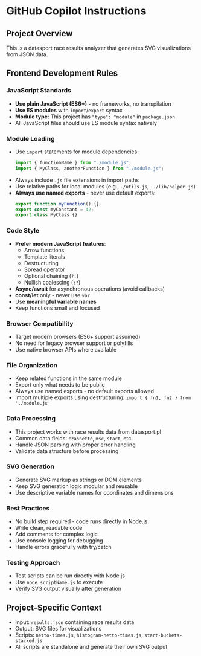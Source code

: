 # GitHub Copilot Instructions

## Project Overview

This is a datasport race results analyzer that generates SVG visualizations from JSON data.

## Frontend Development Rules

### JavaScript Standards

- **Use plain JavaScript (ES6+)** - no frameworks, no transpilation
- **Use ES modules** with `import`/`export` syntax
- **Module type**: This project has `"type": "module"` in `package.json`
- All JavaScript files should use ES module syntax natively

### Module Loading

- Use `import` statements for module dependencies:
  ```javascript
  import { functionName } from "./module.js";
  import { MyClass, anotherFunction } from "./module.js";
  ```
- Always include `.js` file extensions in import paths
- Use relative paths for local modules (e.g., `./utils.js`, `../lib/helper.js`)
- **Always use named exports** - never use default exports:
  ```javascript
  export function myFunction() {}
  export const myConstant = 42;
  export class MyClass {}
  ```

### Code Style

- **Prefer modern JavaScript features**:
  - Arrow functions
  - Template literals
  - Destructuring
  - Spread operator
  - Optional chaining (`?.`)
  - Nullish coalescing (`??`)
- **Async/await** for asynchronous operations (avoid callbacks)
- **const/let** only - never use `var`
- Use **meaningful variable names**
- Keep functions small and focused

### Browser Compatibility

- Target modern browsers (ES6+ support assumed)
- No need for legacy browser support or polyfills
- Use native browser APIs where available

### File Organization

- Keep related functions in the same module
- Export only what needs to be public
- Always use named exports - no default exports allowed
- Import multiple exports using destructuring: `import { fn1, fn2 } from './module.js'`

### Data Processing

- This project works with race results data from datasport.pl
- Common data fields: `czasnetto`, `msc`, `start`, etc.
- Handle JSON parsing with proper error handling
- Validate data structure before processing

### SVG Generation

- Generate SVG markup as strings or DOM elements
- Keep SVG generation logic modular and reusable
- Use descriptive variable names for coordinates and dimensions

### Best Practices

- No build step required - code runs directly in Node.js
- Write clean, readable code
- Add comments for complex logic
- Use console logging for debugging
- Handle errors gracefully with try/catch

### Testing Approach

- Test scripts can be run directly with Node.js
- Use `node scriptName.js` to execute
- Verify SVG output visually after generation

## Project-Specific Context

- Input: `results.json` containing race results data
- Output: SVG files for visualizations
- Scripts: `netto-times.js`, `histogram-netto-times.js`, `start-buckets-stacked.js`
- All scripts are standalone and generate their own SVG output
